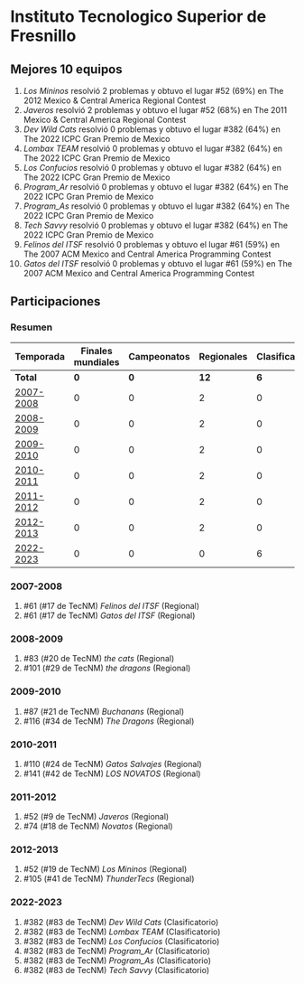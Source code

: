 # Instituto Tecnologico Superior de Fresnillo

## Mejores 10 equipos

1. _Los Mininos_ resolvió 2 problemas y obtuvo el lugar #52 (69%) en The 2012 Mexico & Central America Regional Contest
1. _Javeros_ resolvió 2 problemas y obtuvo el lugar #52 (68%) en The 2011 Mexico & Central America Regional Contest
1. _Dev Wild Cats_ resolvió 0 problemas y obtuvo el lugar #382 (64%) en The 2022 ICPC Gran Premio de Mexico
1. _Lombax TEAM_ resolvió 0 problemas y obtuvo el lugar #382 (64%) en The 2022 ICPC Gran Premio de Mexico
1. _Los Confucios_ resolvió 0 problemas y obtuvo el lugar #382 (64%) en The 2022 ICPC Gran Premio de Mexico
1. _Program_Ar_ resolvió 0 problemas y obtuvo el lugar #382 (64%) en The 2022 ICPC Gran Premio de Mexico
1. _Program_As_ resolvió 0 problemas y obtuvo el lugar #382 (64%) en The 2022 ICPC Gran Premio de Mexico
1. _Tech Savvy_ resolvió 0 problemas y obtuvo el lugar #382 (64%) en The 2022 ICPC Gran Premio de Mexico
1. _Felinos del ITSF_ resolvió 0 problemas y obtuvo el lugar #61 (59%) en The 2007 ACM Mexico and Central America Programming Contest
1. _Gatos del ITSF_ resolvió 0 problemas y obtuvo el lugar #61 (59%) en The 2007 ACM Mexico and Central America Programming Contest

## Participaciones

### Resumen

| Temporada | Finales mundiales | Campeonatos | Regionales | Clasificatorios | Equipos |
| --- | --- | --- | --- | --- | --- |
| **Total** | **0** | **0** | **12** | **6** | **18** |
| [2007-2008](#2007-2008) | 0 | 0 | 2 | 0 | 2 |
| [2008-2009](#2008-2009) | 0 | 0 | 2 | 0 | 2 |
| [2009-2010](#2009-2010) | 0 | 0 | 2 | 0 | 2 |
| [2010-2011](#2010-2011) | 0 | 0 | 2 | 0 | 2 |
| [2011-2012](#2011-2012) | 0 | 0 | 2 | 0 | 2 |
| [2012-2013](#2012-2013) | 0 | 0 | 2 | 0 | 2 |
| [2022-2023](#2022-2023) | 0 | 0 | 0 | 6 | 6 |

### 2007-2008

1. #61 (#17 de TecNM) _Felinos del ITSF_ (Regional)
1. #61 (#17 de TecNM) _Gatos del ITSF_ (Regional)

### 2008-2009

1. #83 (#20 de TecNM) _the cats_ (Regional)
1. #101 (#29 de TecNM) _the dragons_ (Regional)

### 2009-2010

1. #87 (#21 de TecNM) _Buchanans_ (Regional)
1. #116 (#34 de TecNM) _The Dragons_ (Regional)

### 2010-2011

1. #110 (#24 de TecNM) _Gatos Salvajes_ (Regional)
1. #141 (#42 de TecNM) _LOS NOVATOS_ (Regional)

### 2011-2012

1. #52 (#9 de TecNM) _Javeros_ (Regional)
1. #74 (#18 de TecNM) _Novatos_ (Regional)

### 2012-2013

1. #52 (#19 de TecNM) _Los Mininos_ (Regional)
1. #105 (#41 de TecNM) _ThunderTecs_ (Regional)

### 2022-2023

1. #382 (#83 de TecNM) _Dev Wild Cats_ (Clasificatorio)
1. #382 (#83 de TecNM) _Lombax TEAM_ (Clasificatorio)
1. #382 (#83 de TecNM) _Los Confucios_ (Clasificatorio)
1. #382 (#83 de TecNM) _Program_Ar_ (Clasificatorio)
1. #382 (#83 de TecNM) _Program_As_ (Clasificatorio)
1. #382 (#83 de TecNM) _Tech Savvy_ (Clasificatorio)



